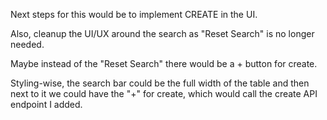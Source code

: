 Next steps for this would be to implement CREATE in the UI.

Also, cleanup the UI/UX around the search as "Reset Search" is no longer needed.

Maybe instead of the "Reset Search" there would be a + button for create.

Styling-wise, the search bar could be the full width of the table and then next to it we could have the "+" for create, which would call the create API endpoint I added.
